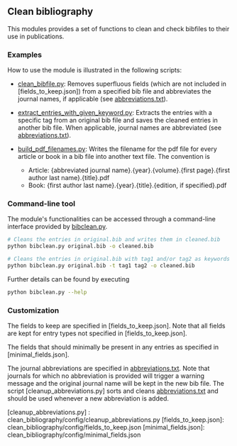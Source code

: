 ## Clean bibliography

This modules provides a set of functions to clean and check bibfiles to their use in publications.


### Examples

How to use the module is illustrated in the following scripts:

- [clean_bibfile.py](examples/clean_bibfile.py): Removes superfluous fields (which are not included in [fields_to_keep.json]) from a specified bib file and abbreviates the journal names, if applicable (see [abbreviations.txt]).

- [extract_entries_with_given_keyword.py](examples/extract_entries_with_given_keyword.py): Extracts the entries with a specific tag from an original bib file and saves the cleaned entries in another bib file. When applicable, journal names are abbreviated (see [abbreviations.txt]).

- [build_pdf_filenames.py](examples/build_pdf_filenames.py): Writes the filename for the pdf file for every article or book in a bib file into another text file. The convention is
  - Article: {abbreviated journal name}.{year}.{volume}.{first page}.{first author last name}.{title}.pdf
  - Book: {first author last name}.{year}.{title}.{edition, if specified}.pdf


### Command-line tool

The module's functionalities can be accessed through a command-line interface provided by [bibclean.py](bibclean.py).
```bash
# Cleans the entries in original.bib and writes them in cleaned.bib
python bibclean.py original.bib -o cleaned.bib

# Cleans the entries in original.bib with tag1 and/or tag2 as keywords and writes them in cleaned.bib
python bibclean.py original.bib -t tag1 tag2 -o cleaned.bib
```
Further details can be found by executing
```bash
python bibclean.py --help
```


### Customization

The fields to keep are specified in [fields_to_keep.json]. Note that all fields are kept for entry types not specified in [fields_to_keep.json].

The fields that should minimally be present in any entries as specified in [minimal_fields.json].

The journal abbreviations are specified in [abbreviations.txt]. Note that journals for which no abbreviation is provided will trigger a warning message and the original journal name will be kept in the new bib file. The script [cleanup_abbreviations.py] sorts and cleans [abbreviations.txt] and should be used whenever a new abbreviation is added.



[abbreviations.txt]:         clean_bibliography/config/abbreviations.txt
[cleanup_abbreviations.py] : clean_bibliography/config/cleanup_abbreviations.py
[fields_to_keep.json]:       clean_bibliography/config/fields_to_keep.json
[minimal_fields.json]:       clean_bibliography/config/minimal_fields.json
